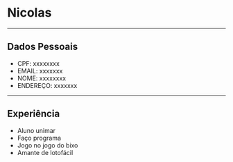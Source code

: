 # Nicolas

---

 ## Dados Pessoais

- CPF: xxxxxxxx
- EMAIL: xxxxxxx
- NOME: xxxxxxxx
- ENDEREÇO: xxxxxxx

---

## Experiência

 - Aluno unimar
 - Faço programa
 - Jogo no jogo do bixo
 - Amante de lotofácil